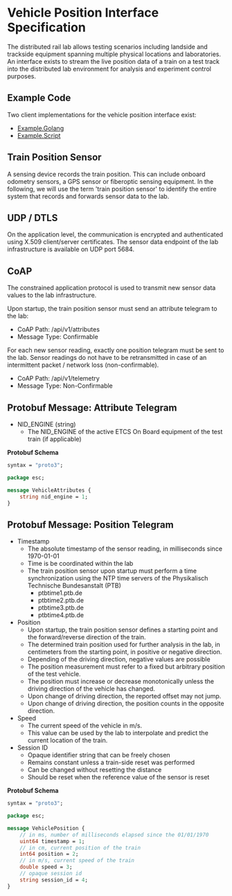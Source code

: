 # Vehicle Position Interface Specification

The distributed rail lab allows testing scenarios including landside and trackside equipment spanning multiple physical locations and laboratories.
An interface exists to stream the live position data of a train on a test track into the distributed lab environment for analysis and experiment control purposes.

<!-- ## Overview

The following figure illustrates the protocol stack for transmission of the train position data.
 -->

## Example Code

Two client implementations for the vehicle position interface exist:

 - [Example.Golang](Example.Golang)
 - [Example.Script](Example.Script)

## Train Position Sensor

A sensing device records the train position. This can include onboard odometry sensors, a GPS sensor or fiberoptic sensing equipment.
In the following, we will use the term 'train position sensor' to identify the entire system that records and forwards sensor data to the lab.


## UDP / DTLS

On the application level, the communication is encrypted and authenticated using X.509 client/server certificates.
The sensor data endpoint of the lab infrastructure is available on UDP port 5684.

## CoAP

The constrained application protocol is used to transmit new sensor data values to the lab infrastructure.

Upon startup, the train position sensor must send an attribute telegram to the lab:
- CoAP Path: /api/v1/attributes
- Message Type: Confirmable

For each new sensor reading, exactly one position telegram must be sent to the lab. Sensor readings do not have to be retransmitted in case of an intermittent packet / network loss (non-confirmable).
- CoAP Path: /api/v1/telemetry
- Message Type: Non-Confirmable

## Protobuf Message: Attribute Telegram

- NID_ENGINE (string)
  - The NID_ENGINE of the active ETCS On Board equipment of the test train (if applicable)

**Protobuf Schema**

```proto
syntax = "proto3";

package esc;

message VehicleAttributes {
    string nid_engine = 1;
}
```

## Protobuf Message: Position Telegram

- Timestamp
  - The absolute timestamp of the sensor reading, in milliseconds since 1970-01-01
  - Time is be coordinated within the lab
  - The train position sensor upon startup must perform a time synchronization using the NTP time servers of the Physikalisch Technische Bundesanstalt (PTB)
    - ptbtime1.ptb.de
    - ptbtime2.ptb.de
    - ptbtime3.ptb.de
    - ptbtime4.ptb.de
- Position
  - Upon startup, the train position sensor defines a starting point and the forward/reverse direction of the train.
  - The determined train position used for further analysis in the lab, in centimeters from the starting point, in positive or negative direction.
  - Depending of the driving direction, negative values are possible
  - The position measurement must refer to a fixed but arbitrary position of the test vehicle.
  - The position must increase or decrease monotonically unless the driving direction of the vehicle has changed.
  - Upon change of driving direction, the reported offset may not jump.
  - Upon change of driving direction, the position counts in the opposite direction.
- Speed
  - The current speed of the vehicle in m/s.
  - This value can be used by the lab to interpolate and predict the current location of the train.
- Session ID
  - Opaque identifier string that can be freely chosen
  - Remains constant unless a train-side reset was performed
  - Can be changed without resetting the distance
  - Should be reset when the reference value of the sensor is reset

**Protobuf Schema**

```proto
syntax = "proto3";

package esc;

message VehiclePosition {
    // in ms, number of milliseconds elapsed since the 01/01/1970
    uint64 timestamp = 1;
    // in cm, current position of the train
    int64 position = 2;
    // in m/s, current speed of the train
    double speed = 3;
    // opaque session id
    string session_id = 4;
}
```
